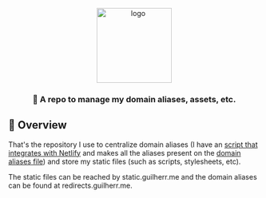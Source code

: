 <p align="center">
	<img src="https://static.guilherr.me/image/logo/logo-2-white.png" width="150" alt="logo" />
</p>	

<h3 align="center">
	🌈 A repo to manage my domain aliases, assets, etc.
</h3>

## 📌 Overview

That's the repository I use to centralize domain aliases (I have an [script that integrates with Netlify](./scripts/syncDomainAliases.js) and makes all the aliases present on the [domain aliases file](./domainAliases.json)) and store my static files (such as scripts, stylesheets, etc).

The static files can be reached by static.guilherr.me and the domain aliases can be found at redirects.guilherr.me.
